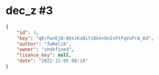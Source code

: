 
# dec_z #3
                
```JSON
{
    "id": 3,
    "key": "qKrFwnEjB~8kVzKsNiYzBkX+0nIvFtFqVuPrA_6d",
    "author": "fwRelik",
    "owner": "undefined",
    "lisance_key": null,
    "date": "2022-11-05 08:18"
}
```
    
